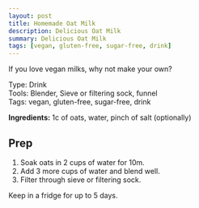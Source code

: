 ```yaml
---
layout: post
title: Homemade Oat Milk
description: Delicious Oat Milk
summary: Delicious Oat Milk
tags: [vegan, gluten-free, sugar-free, drink]
---
```


If you love vegan milks, why not make your own?

Type: Drink<br>
Tools: Blender, Sieve or filtering sock, funnel<br>
Tags: vegan, gluten-free, sugar-free, drink<br>

**Ingredients:**
1c of oats, water, pinch of salt (optionally)

## Prep
 1. Soak oats in 2 cups of water for 10m. 
 2. Add 3 more cups of water and blend well.
 3. Filter through sieve or filtering sock.

Keep in a fridge for up to 5 days.